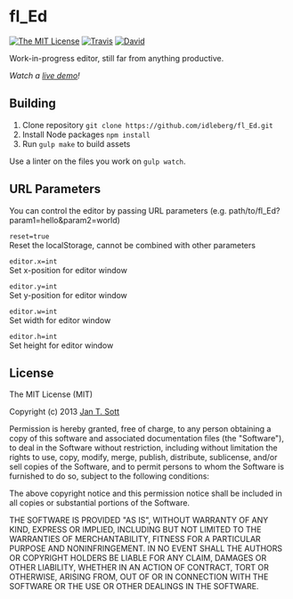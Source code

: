 # fl_Ed

[![The MIT License](https://img.shields.io/badge/license-MIT-orange.svg?style=flat-square)](http://opensource.org/licenses/MIT)
[![Travis](https://img.shields.io/travis/idleberg/fl_Ed.svg?style=flat-square)](https://travis-ci.org/idleberg/fl_Ed)
[![David](https://img.shields.io/david/dev/idleberg/fl_Ed.svg?style=flat-square)](https://david-dm.org/idleberg/fl_Ed#info=devDependencies)

Work-in-progress editor, still far from anything productive.

*Watch a [live demo](http://idleberg.github.io/fl_Ed/)!*

## Building

1. Clone repository `git clone https://github.com/idleberg/fl_Ed.git`
2. Install Node packages `npm install`
3. Run `gulp make` to build assets

Use a linter on the files you work on `gulp watch`.

## URL Parameters

You can control the editor by passing URL parameters (e.g. path/to/fl_Ed?param1=hello&param2=world)

`reset=true`  
Reset the localStorage, cannot be combined with other parameters

`editor.x=int`  
Set x-position for editor window

`editor.y=int`  
Set y-position for editor window

`editor.w=int`  
Set width for editor window

`editor.h=int`  
Set height for editor window

## License

The MIT License (MIT)

Copyright (c) 2013 [Jan T. Sott](http://github.com/idleberg/fl_Ed)

Permission is hereby granted, free of charge, to any person obtaining a copy
of this software and associated documentation files (the "Software"), to deal
in the Software without restriction, including without limitation the rights
to use, copy, modify, merge, publish, distribute, sublicense, and/or sell
copies of the Software, and to permit persons to whom the Software is
furnished to do so, subject to the following conditions:

The above copyright notice and this permission notice shall be included in
all copies or substantial portions of the Software.

THE SOFTWARE IS PROVIDED "AS IS", WITHOUT WARRANTY OF ANY KIND, EXPRESS OR
IMPLIED, INCLUDING BUT NOT LIMITED TO THE WARRANTIES OF MERCHANTABILITY,
FITNESS FOR A PARTICULAR PURPOSE AND NONINFRINGEMENT. IN NO EVENT SHALL THE
AUTHORS OR COPYRIGHT HOLDERS BE LIABLE FOR ANY CLAIM, DAMAGES OR OTHER
LIABILITY, WHETHER IN AN ACTION OF CONTRACT, TORT OR OTHERWISE, ARISING FROM,
OUT OF OR IN CONNECTION WITH THE SOFTWARE OR THE USE OR OTHER DEALINGS IN
THE SOFTWARE.